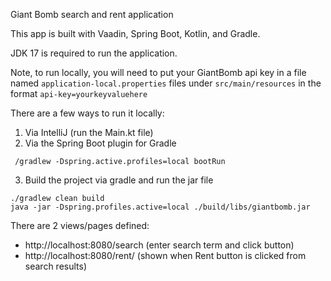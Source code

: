 Giant Bomb search and rent application

This app is built with Vaadin, Spring Boot, Kotlin, and Gradle.

JDK 17 is required to run the application.

Note, to run locally, you will need to put your GiantBomb api key
in a file named `application-local.properties` files under `src/main/resources`
in the format `api-key=yourkeyvaluehere`

There are a few ways to run it locally:

1. Via IntelliJ (run the Main.kt file)
2. Via the Spring Boot plugin for Gradle 
``` shell
 /gradlew -Dspring.active.profiles=local bootRun
```
3. Build the project via gradle and run the jar file
``` shell
./gradlew clean build
java -jar -Dspring.profiles.active=local ./build/libs/giantbomb.jar 
```

There are 2 views/pages defined:

- http://localhost:8080/search (enter search term and click button)
- http://localhost:8080/rent/<gameId> (shown when Rent button is clicked from search results)